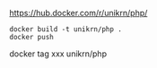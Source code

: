 https://hub.docker.com/r/unikrn/php/

```
docker build -t unikrn/php .
docker push 
```

docker tag xxx  unikrn/php 
